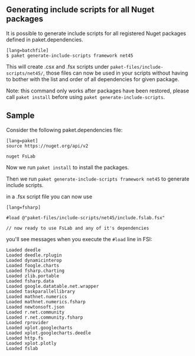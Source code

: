 ## Generating include scripts for all Nuget packages

It is possible to generate include scripts for all registered Nuget packages defined in paket.dependencies.

    [lang=batchfile]
    $ paket generate-include-scripts framework net45

This will create .csx and .fsx scripts under `paket-files/include-scripts/net45/`, those files can now be 
used in your scripts without having to bother with the list and order of all dependencies for given package.

Note: this command only works after packages have been restored, please call `paket install` before using `paket generate-include-scripts`.

## Sample

Consider the following paket.dependencies file:

    [lang=paket]
    source https://nuget.org/api/v2

    nuget FsLab

Now we run `paket install` to install the packages.

Then we run `paket generate-include-scripts framework net45` to generate include scripts.

in a .fsx script file you can now use
    
    [lang=fsharp]
    
    #load @"paket-files/include-scripts/net45/include.fslab.fsx"

    // now ready to use FsLab and any of it's dependencies

you'll see messages when you execute the `#load` line in FSI:

    Loaded deedle
    Loaded deedle.rplugin
    Loaded dynamicinterop
    Loaded foogle.charts
    Loaded fsharp.charting
    Loaded zlib.portable
    Loaded fsharp.data
    Loaded google.datatable.net.wrapper
    Loaded taskparallellibrary
    Loaded mathnet.numerics
    Loaded mathnet.numerics.fsharp
    Loaded newtonsoft.json
    Loaded r.net.community
    Loaded r.net.community.fsharp
    Loaded rprovider
    Loaded xplot.googlecharts
    Loaded xplot.googlecharts.deedle
    Loaded http.fs
    Loaded xplot.plotly
    Loaded fslab
